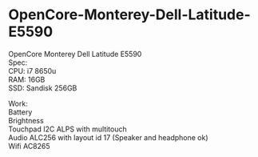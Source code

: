 # OpenCore-Monterey-Dell-Latitude-E5590<br>
OpenCore Monterey Dell Latitude E5590<br>
Spec: <br>
CPU: i7 8650u<br>
RAM: 16GB<br>
SSD: Sandisk 256GB<br>

Work: <br>
Battery<br>
Brightness<br>
Touchpad I2C ALPS with multitouch<br>
Audio ALC256 with layout id 17 (Speaker and headphone ok)<br>
Wifi AC8265<br>
